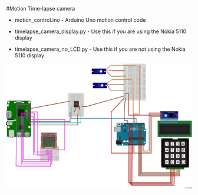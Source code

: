 #Motion Time-lapse camera

- motion_control.ino - Arduino Uno motion control code

- timelapse_camera_display.py - Use this if you are using the Nokia 5110 display

- timelapse_camera_no_LCD.py - Use this if you are not using the Nokia 5110 display

![Fritzing diagram](camera_rig_fritz.jpg)
